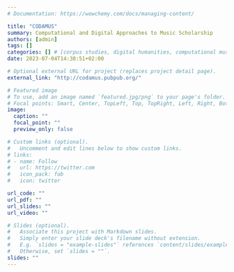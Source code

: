 ```yaml
---
# Documentation: https://wowchemy.com/docs/managing-content/

title: "CODAMUS"
summary: Computational and Digital Approaches to Music Scholarship
authors: [admin]
tags: []
categories: [] # [corpus studies, digital humanities, computational musicology]
date: 2023-07-04T14:38:51+02:00

# Optional external URL for project (replaces project detail page).
external_link: "http://codamus.pubpub.org/"

# Featured image
# To use, add an image named `featured.jpg/png` to your page's folder.
# Focal points: Smart, Center, TopLeft, Top, TopRight, Left, Right, BottomLeft, Bottom, BottomRight.
image:
  caption: ""
  focal_point: ""
  preview_only: false

# Custom links (optional).
#   Uncomment and edit lines below to show custom links.
# links:
# - name: Follow
#   url: https://twitter.com
#   icon_pack: fab
#   icon: twitter

url_code: ""
url_pdf: ""
url_slides: ""
url_video: ""

# Slides (optional).
#   Associate this project with Markdown slides.
#   Simply enter your slide deck's filename without extension.
#   E.g. `slides = "example-slides"` references `content/slides/example-slides.md`.
#   Otherwise, set `slides = ""`.
slides: ""
---
```

